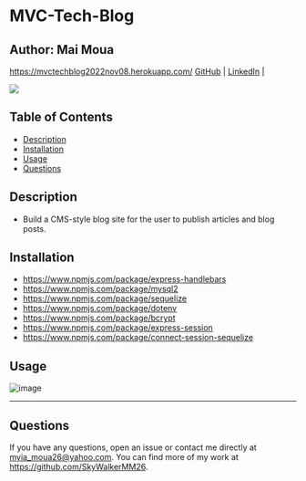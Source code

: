 # MVC-Tech-Blog
## Author: Mai Moua 
https://mvctechblog2022nov08.herokuapp.com/
[GitHub](https://github.com/SkyWalkerMM26) | [LinkedIn](https://www.linkedin.com/in/mai-moua-69a50517a/) | 

<img src="https://img.shields.io/badge/LICENSE-MIT-COLOR.svg?logo=LOGO">

## Table of Contents 

- [Description](#description)
- [Installation](#installation)
- [Usage](#usage)
- [Questions](#questions)

## Description

* Build a CMS-style blog site for the user to publish articles and blog posts.

## Installation

* https://www.npmjs.com/package/express-handlebars
* https://www.npmjs.com/package/mysql2
* https://www.npmjs.com/package/sequelize
* https://www.npmjs.com/package/dotenv
* https://www.npmjs.com/package/bcrypt
* https://www.npmjs.com/package/express-session
* https://www.npmjs.com/package/connect-session-sequelize 

## Usage
![image](https://user-images.githubusercontent.com/113512061/200767857-ad91e53d-eb5a-43b3-95ea-dae2163d4abc.png)

----

## Questions
If you have any questions, open an issue or contact me directly at myia_moua26@yahoo.com. You can find more of my work at https://github.com/SkyWalkerMM26.
